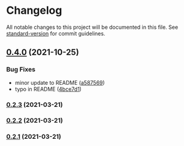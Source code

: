 # Changelog

All notable changes to this project will be documented in this file. See [standard-version](https://github.com/conventional-changelog/standard-version) for commit guidelines.

## [0.4.0](https://github.com/gregfenton/i18next-node-firestore-backend/compare/v0.2.3...v0.4.0) (2021-10-25)


### Bug Fixes

* minor update to README ([a587569](https://github.com/gregfenton/i18next-node-firestore-backend/commit/a58756945e0e63bb7f7b73b533283cd703b494c8))
* typo in README ([4bce7d1](https://github.com/gregfenton/i18next-node-firestore-backend/commit/4bce7d1e69e6789089d925ac6aa3ccc56b303ec9))

### [0.2.3](https://github.com/gregfenton/i18next-node-firestore-backend/compare/v0.2.2...v0.2.3) (2021-03-21)

### [0.2.2](https://github.com/gregfenton/i18next-node-firestore-backend/compare/v0.2.1...v0.2.2) (2021-03-21)

### [0.2.1](https://github.com/gregfenton/i18next-node-firestore-backend/compare/v0.2.0...v0.2.1) (2021-03-21)
